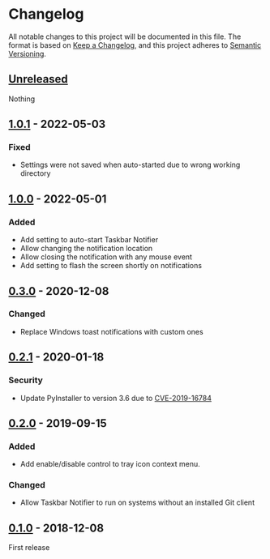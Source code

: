 # Changelog
All notable changes to this project will be documented in this file. The format is based on [Keep a Changelog](https://keepachangelog.com/en/1.0.0/),
and this project adheres to [Semantic Versioning](https://semver.org/spec/v2.0.0.html).

## [Unreleased]
Nothing

## [1.0.1] - 2022-05-03
### Fixed
- Settings were not saved when auto-started due to wrong working directory

## [1.0.0] - 2022-05-01
### Added
- Add setting to auto-start Taskbar Notifier
- Allow changing the notification location
- Allow closing the notification with any mouse event
- Add setting to flash the screen shortly on notifications

## [0.3.0] - 2020-12-08
### Changed
- Replace Windows toast notifications with custom ones

## [0.2.1] - 2020-01-18
### Security
- Update PyInstaller to version 3.6 due to [CVE-2019-16784](https://github.com/advisories/GHSA-7fcj-pq9j-wh2r)

## [0.2.0] - 2019-09-15
### Added
- Add enable/disable control to tray icon context menu.

### Changed
- Allow Taskbar Notifier to run on systems without an installed Git client

## [0.1.0] - 2018-12-08
First release

[Unreleased]: https://github.com/rfkd/TaskbarNotifier/compare/1.0.1...HEAD
[1.0.1]: https://github.com/rfkd/TaskbarNotifier/compare/1.0.0...1.0.1
[1.0.0]: https://github.com/rfkd/TaskbarNotifier/compare/0.3.0...1.0.0
[0.3.0]: https://github.com/rfkd/TaskbarNotifier/compare/0.2.1...0.3.0
[0.2.1]: https://github.com/rfkd/TaskbarNotifier/compare/0.2.0...0.2.1
[0.2.0]: https://github.com/rfkd/TaskbarNotifier/compare/0.1.0...0.2.0
[0.1.0]: https://github.com/rfkd/TaskbarNotifier/releases/tag/0.1.0
